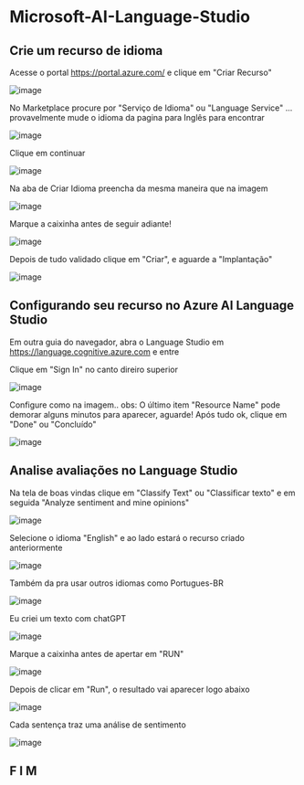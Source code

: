 # Microsoft-AI-Language-Studio

## Crie um recurso de idioma

Acesse o portal https://portal.azure.com/ e clique em "Criar Recurso"

![image](https://github.com/pedroheinrich/Microsoft-AI-Language-Studio/assets/97209403/0a395f3d-1477-4218-9c46-59ef56f80704)

No Marketplace procure por "Serviço de Idioma" ou "Language Service" ... provavelmente mude o idioma da pagina para Inglês para encontrar

![image](https://github.com/pedroheinrich/Microsoft-AI-Language-Studio/assets/97209403/c20fe2c5-6cbb-4062-8b95-ba508fcd97e9)

Clique em continuar

![image](https://github.com/pedroheinrich/Microsoft-AI-Language-Studio/assets/97209403/f62b536d-ee8b-4f1b-8d66-690b9e9ed0fe)

Na aba de Criar Idioma preencha da mesma maneira que na imagem

![image](https://github.com/pedroheinrich/Microsoft-AI-Language-Studio/assets/97209403/c7495df9-1b21-4f2e-88d7-f0dd82473e62)

Marque a caixinha antes de seguir adiante!

![image](https://github.com/pedroheinrich/Microsoft-AI-Language-Studio/assets/97209403/1cf90118-c390-4140-93c8-5f6af4761a3e)

Depois de tudo validado clique em "Criar", e aguarde a "Implantação"

![image](https://github.com/pedroheinrich/Microsoft-AI-Language-Studio/assets/97209403/0a2f0113-59ad-4546-a760-ea332ec58742)


## Configurando seu recurso no Azure AI Language Studio

Em outra guia do navegador, abra o Language Studio em https://language.cognitive.azure.com e entre

Clique em "Sign In" no canto direiro superior

![image](https://github.com/pedroheinrich/Microsoft-AI-Language-Studio/assets/97209403/05a76c21-1ec6-413d-8f94-951db0983998)

Configure como na imagem.. obs: O último item "Resource Name" pode demorar alguns minutos para aparecer, aguarde! Após tudo ok, clique em "Done" ou "Concluído" 

![image](https://github.com/pedroheinrich/Microsoft-AI-Language-Studio/assets/97209403/8b84e7f5-8c99-40ca-8be6-36d2c2ec0e42)

## Analise avaliações no Language Studio

Na tela de boas vindas clique em "Classify Text" ou "Classificar texto" e em seguida "Analyze sentiment and mine opinions"

![image](https://github.com/pedroheinrich/Microsoft-AI-Language-Studio/assets/97209403/930c1966-f6d1-475d-81c1-1d7b2ff901ab)


Selecione o idioma "English" e ao lado estará o recurso criado anteriormente

![image](https://github.com/pedroheinrich/Microsoft-AI-Language-Studio/assets/97209403/6a764e3d-d363-4558-af5f-f77ff8d6d1b0)

Também da pra usar outros idiomas como Portugues-BR

![image](https://github.com/pedroheinrich/Microsoft-AI-Language-Studio/assets/97209403/b8639011-ad64-4f13-bc77-ab4a29701ad8)

Eu criei um texto com chatGPT

![image](https://github.com/pedroheinrich/Microsoft-AI-Language-Studio/assets/97209403/e30ed5d7-2faa-4d3e-8fba-95aa936a84c3)

Marque a caixinha antes de apertar em "RUN"

![image](https://github.com/pedroheinrich/Microsoft-AI-Language-Studio/assets/97209403/2b42a1c6-8ba2-4390-a3d5-a05e1498121e)

Depois de clicar em "Run", o resultado vai aparecer logo abaixo

![image](https://github.com/pedroheinrich/Microsoft-AI-Language-Studio/assets/97209403/43c4021d-e940-401c-a74b-c4f25fd34bf3)

Cada sentença traz uma análise de sentimento

![image](https://github.com/pedroheinrich/Microsoft-AI-Language-Studio/assets/97209403/40a66e44-8832-48f0-9031-41181caf4ece)

## F I M
